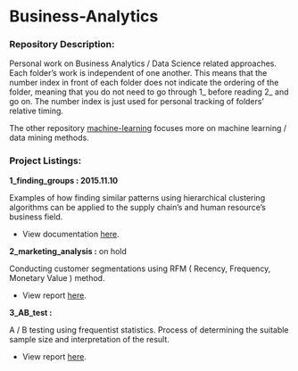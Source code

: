 # Business-Analytics

### Repository Description:

Personal work on Business Analytics / Data Science related approaches. Each folder’s work is independent of one another. This means that the number index in front of each folder does not indicate the ordering of the folder, meaning that you do not need to go through 1_ before reading 2_ and go on. The number index is just used for personal tracking of folders’ relative timing.

The other repository [machine-learning](https://github.com/ethen8181/machine-learning) focuses more on machine learning / data mining methods.

### Project Listings:

**1_finding_groups : 2015.11.10** 

Examples of how finding similar patterns using hierarchical clustering algorithms can be applied to the supply chain’s and human resource’s business field.

- View documentation [here](http://ethen8181.github.io/Business-Analytics/1_finding_groups/finding_groups.html).

**2_marketing_analysis :**  on hold

Conducting customer segmentations using RFM ( Recency, Frequency, Monetary Value ) method.

- View report [here](http://ethen8181.github.io/Business-Analytics/2_marketing_analysis/marketing_analysis.html).

**3_AB_test :**

A / B testing using frequentist statistics. Process of determining the suitable sample size and interpretation of the result.

- View report [here](http://ethen8181.github.io/Business-Analytics/3_AB_test/AB_test.html).


